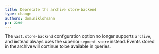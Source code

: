 ```yaml
---
title: Deprecate the archive store-backend
type: change
authors: dominiklohmann
pr: 2290
---
```


The `vast.store-backend` configuration option no longer supports `archive`,
and instead always uses the superior `segment-store` instead. Events stored in
the archive will continue to be available in queries.
